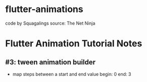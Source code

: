 # flutter-animations
code by Squagalings
source: The Net Ninja
# Flutter Animation Tutorial Notes
## #3: tween animation builder
- map steps between a start and end value
begin: 0     end: 3
